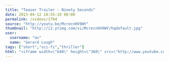 ```yaml
---
title: "Teaser Trailer - Ninety Seconds"
date: 2013-04-12 18:55:19 00:00
permalink: /videos/1794
source: "http://youtu.be/McrecnHV9WY"
thumbnail: "http://i2.ytimg.com/vi/McrecnHV9WY/hqdefault.jpg"
user:
  username: "av"
  name: "Gerard Lough"
tags: ["short","sci-fi","thriller"]
html: "<iframe width=\"640\" height=\"360\" src=\"http://www.youtube.com/embed/McrecnHV9WY?wmode=transparent&feature=oembed\" frameborder=\"0\" allowfullscreen></iframe>"
---
```


